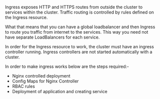 Ingress exposes HTTP and HTTPS routes from outside the cluster to services within the cluster. Traffic routing is controlled by rules defined on the Ingress resource.

What that means that you can have a global loadbalancer and then Ingress to route you traffic from internet to the services. This way you need not have separate LoadBalancers for each service.

In order for the Ingress resource to work, the cluster must have an ingress controller running. Ingress controllers are not started automatically with a cluster.

In order to make ingress works below are the steps required:-
   - Nginx controlled deployment
   - Config Maps for Nginx Controller
   - RBAC rules
   - Deployment of application and creating service
